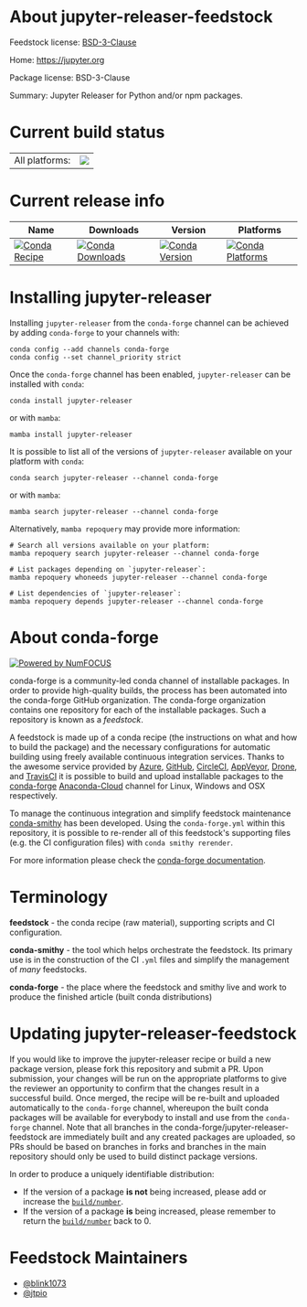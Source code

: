 About jupyter-releaser-feedstock
================================

Feedstock license: [BSD-3-Clause](https://github.com/conda-forge/jupyter-releaser-feedstock/blob/main/LICENSE.txt)

Home: https://jupyter.org

Package license: BSD-3-Clause

Summary: Jupyter Releaser for Python and/or npm packages.

Current build status
====================


<table><tr><td>All platforms:</td>
    <td>
      <a href="https://dev.azure.com/conda-forge/feedstock-builds/_build/latest?definitionId=15222&branchName=main">
        <img src="https://dev.azure.com/conda-forge/feedstock-builds/_apis/build/status/jupyter-releaser-feedstock?branchName=main">
      </a>
    </td>
  </tr>
</table>

Current release info
====================

| Name | Downloads | Version | Platforms |
| --- | --- | --- | --- |
| [![Conda Recipe](https://img.shields.io/badge/recipe-jupyter--releaser-green.svg)](https://anaconda.org/conda-forge/jupyter-releaser) | [![Conda Downloads](https://img.shields.io/conda/dn/conda-forge/jupyter-releaser.svg)](https://anaconda.org/conda-forge/jupyter-releaser) | [![Conda Version](https://img.shields.io/conda/vn/conda-forge/jupyter-releaser.svg)](https://anaconda.org/conda-forge/jupyter-releaser) | [![Conda Platforms](https://img.shields.io/conda/pn/conda-forge/jupyter-releaser.svg)](https://anaconda.org/conda-forge/jupyter-releaser) |

Installing jupyter-releaser
===========================

Installing `jupyter-releaser` from the `conda-forge` channel can be achieved by adding `conda-forge` to your channels with:

```
conda config --add channels conda-forge
conda config --set channel_priority strict
```

Once the `conda-forge` channel has been enabled, `jupyter-releaser` can be installed with `conda`:

```
conda install jupyter-releaser
```

or with `mamba`:

```
mamba install jupyter-releaser
```

It is possible to list all of the versions of `jupyter-releaser` available on your platform with `conda`:

```
conda search jupyter-releaser --channel conda-forge
```

or with `mamba`:

```
mamba search jupyter-releaser --channel conda-forge
```

Alternatively, `mamba repoquery` may provide more information:

```
# Search all versions available on your platform:
mamba repoquery search jupyter-releaser --channel conda-forge

# List packages depending on `jupyter-releaser`:
mamba repoquery whoneeds jupyter-releaser --channel conda-forge

# List dependencies of `jupyter-releaser`:
mamba repoquery depends jupyter-releaser --channel conda-forge
```


About conda-forge
=================

[![Powered by
NumFOCUS](https://img.shields.io/badge/powered%20by-NumFOCUS-orange.svg?style=flat&colorA=E1523D&colorB=007D8A)](https://numfocus.org)

conda-forge is a community-led conda channel of installable packages.
In order to provide high-quality builds, the process has been automated into the
conda-forge GitHub organization. The conda-forge organization contains one repository
for each of the installable packages. Such a repository is known as a *feedstock*.

A feedstock is made up of a conda recipe (the instructions on what and how to build
the package) and the necessary configurations for automatic building using freely
available continuous integration services. Thanks to the awesome service provided by
[Azure](https://azure.microsoft.com/en-us/services/devops/), [GitHub](https://github.com/),
[CircleCI](https://circleci.com/), [AppVeyor](https://www.appveyor.com/),
[Drone](https://cloud.drone.io/welcome), and [TravisCI](https://travis-ci.com/)
it is possible to build and upload installable packages to the
[conda-forge](https://anaconda.org/conda-forge) [Anaconda-Cloud](https://anaconda.org/)
channel for Linux, Windows and OSX respectively.

To manage the continuous integration and simplify feedstock maintenance
[conda-smithy](https://github.com/conda-forge/conda-smithy) has been developed.
Using the ``conda-forge.yml`` within this repository, it is possible to re-render all of
this feedstock's supporting files (e.g. the CI configuration files) with ``conda smithy rerender``.

For more information please check the [conda-forge documentation](https://conda-forge.org/docs/).

Terminology
===========

**feedstock** - the conda recipe (raw material), supporting scripts and CI configuration.

**conda-smithy** - the tool which helps orchestrate the feedstock.
                   Its primary use is in the construction of the CI ``.yml`` files
                   and simplify the management of *many* feedstocks.

**conda-forge** - the place where the feedstock and smithy live and work to
                  produce the finished article (built conda distributions)


Updating jupyter-releaser-feedstock
===================================

If you would like to improve the jupyter-releaser recipe or build a new
package version, please fork this repository and submit a PR. Upon submission,
your changes will be run on the appropriate platforms to give the reviewer an
opportunity to confirm that the changes result in a successful build. Once
merged, the recipe will be re-built and uploaded automatically to the
`conda-forge` channel, whereupon the built conda packages will be available for
everybody to install and use from the `conda-forge` channel.
Note that all branches in the conda-forge/jupyter-releaser-feedstock are
immediately built and any created packages are uploaded, so PRs should be based
on branches in forks and branches in the main repository should only be used to
build distinct package versions.

In order to produce a uniquely identifiable distribution:
 * If the version of a package **is not** being increased, please add or increase
   the [``build/number``](https://docs.conda.io/projects/conda-build/en/latest/resources/define-metadata.html#build-number-and-string).
 * If the version of a package **is** being increased, please remember to return
   the [``build/number``](https://docs.conda.io/projects/conda-build/en/latest/resources/define-metadata.html#build-number-and-string)
   back to 0.

Feedstock Maintainers
=====================

* [@blink1073](https://github.com/blink1073/)
* [@jtpio](https://github.com/jtpio/)

